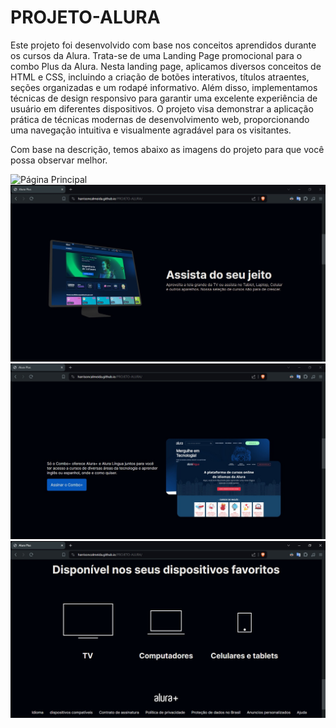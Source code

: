 # PROJETO-ALURA

Este projeto foi desenvolvido com base nos conceitos aprendidos durante os cursos da Alura. Trata-se de uma Landing Page promocional para o combo Plus da Alura. Nesta landing page, aplicamos diversos conceitos de HTML e CSS, incluindo a criação de botões interativos, títulos atraentes, seções organizadas e um rodapé informativo. Além disso, implementamos técnicas de design responsivo para garantir uma excelente experiência de usuário em diferentes dispositivos. O projeto visa demonstrar a aplicação prática de técnicas modernas de desenvolvimento web, proporcionando uma navegação intuitiva e visualmente agradável para os visitantes.

Com base na descrição, temos abaixo as imagens do projeto para que você possa observar melhor.

![Página Principal](/SRC/Img%20readme/Página%20Principal.jpeg)
![Section 01](/SRC/Img%20readme/Section%2001.jpeg)
![Section 02](/SRC/Img%20readme/Section%2002.jpeg)
![Section 03](/SRC/Img%20readme/Section%2003.jpeg)
